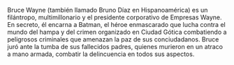 Bruce Wayne (también llamado Bruno Díaz en Hispanoamérica) es un filántropo, multimillonario y el presidente corporativo de Empresas Wayne. En secreto, él encarna a Batman, el héroe enmascarado que lucha contra el mundo del hampa y del crimen organizado en Ciudad Gótica combatiendo a peligrosos criminales que amenazan la paz de sus conciudadanos. Bruce juró ante la tumba de sus fallecidos padres, quienes murieron en un atraco a mano armada, combatir la delincuencia en todos sus aspectos.
